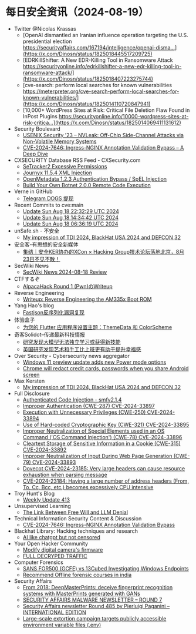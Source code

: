 # 每日安全资讯（2024-08-19）

- Twitter @Nicolas Krassas
  - [OpenAI dismantled an Iranian influence operation targeting the U.S. presidential election https://securityaffairs.com/167194/intelligence/openai-disma...](https://x.com/Dinosn/status/1825018445517209725)
  - [EDRKillShifter: A New EDR-Killing Tool in Ransomware Attack https://securityonline.info/edrkillshifter-a-new-edr-killing-tool-in-ransomware-attack/](https://x.com/Dinosn/status/1825018407223275744)
  - [cve-search: perform local searches for known vulnerabilities https://meterpreter.org/cve-search-perform-local-searches-for-known-vulnerabilities/](https://x.com/Dinosn/status/1825014110720847941)
  - [10,000+ WordPress Sites at Risk: Critical File Deletion Flaw Found in InPost Plugins https://securityonline.info/10000-wordpress-sites-at-risk-critica...](https://x.com/Dinosn/status/1825014069411131612)
- Security Boulevard
  - [USENIX Security ’23 – NVLeak: Off-Chip Side-Channel Attacks via Non-Volatile Memory Systems](https://securityboulevard.com/2024/08/usenix-security-23-nvleak-off-chip-side-channel-attacks-via-non-volatile-memory-systems/)
  - [CVE-2024-7646: Ingress-NGINX Annotation Validation Bypass – A Deep Dive](https://securityboulevard.com/2024/08/cve-2024-7646-ingress-nginx-annotation-validation-bypass-a-deep-dive/)
- CXSECURITY Database RSS Feed - CXSecurity.com
  - [SeTracker2 Excessive Permissions](https://cxsecurity.com/issue/WLB-2024080027)
  - [Journyx 11.5.4 XML Injection](https://cxsecurity.com/issue/WLB-2024080026)
  - [OpenMetadata 1.2.3 Authentication Bypass / SpEL Injection](https://cxsecurity.com/issue/WLB-2024080025)
  - [Build Your Own Botnet 2.0.0 Remote Code Execution](https://cxsecurity.com/issue/WLB-2024080024)
- Verne in GitHub
  - [Telegram DOGS 提现](https://blog.einverne.info/post/2024/08/telegram-dogs-token.html)
- Recent Commits to cve:main
  - [Update Sun Aug 18 22:32:29 UTC 2024](https://github.com/trickest/cve/commit/b425ba0b31b86b9ea7fefd833e88707d338d60ef)
  - [Update Sun Aug 18 14:34:42 UTC 2024](https://github.com/trickest/cve/commit/34679f4693fd0982bcae28e170e809af1146e808)
  - [Update Sun Aug 18 06:36:19 UTC 2024](https://github.com/trickest/cve/commit/99889b82ca58811785940deee7ceec9cf1f4e668)
- unSafe.sh - 不安全
  - [My impression of TDI 2024, BlackHat USA 2024 and DEFCON 32](https://buaq.net/go-256803.html)
- 安全客-有思想的安全新媒体
  - [集结｜安全KER协办的XCon × Hacking Group技术论坛落地北京，8月23日不见不散！](https://www.anquanke.com/post/id/299233)
- SecWiki News
  - [SecWiki News 2024-08-18 Review](http://www.sec-wiki.com/?2024-08-18)
- CTFするぞ
  - [AlpacaHack Round 1 (Pwn)のWriteup](https://ptr-yudai.hatenablog.com/entry/2024/08/19/035647)
- Reverse Engineering
  - [Writeup: Reverse Engineering the AM335x Boot ROM](https://www.reddit.com/r/ReverseEngineering/comments/1evk0ht/writeup_reverse_engineering_the_am335x_boot_rom/)
- Yang Hao's blog
  - [Fastjson反序列化漏洞复现](https://yanghaoi.github.io/2024/08/18/fastjson-lou-dong-chang-jian-wa-jue-he-li-yong-fang-fa/)
- 体验盒子
  - [为您的 Flutter 应用程序设置主题：ThemeData 和 ColorScheme](https://www.uedbox.com/post/69692/)
- 奇客Solidot–传递最新科技情报
  - [研究发现大模型无法独立学习或获得新技能](https://www.solidot.org/story?sid=79009)
  - [英国研究发现艺术和手工比上班更有助于提升幸福感](https://www.solidot.org/story?sid=79008)
- Over Security - Cybersecurity news aggregator
  - [Windows 11 preview update adds new Power mode options](https://www.bleepingcomputer.com/news/microsoft/windows-11-preview-update-adds-new-power-mode-options/)
  - [Chrome will redact credit cards, passwords when you share Android screen](https://www.bleepingcomputer.com/news/google/chrome-will-redact-credit-cards-passwords-when-you-share-android-screen/)
- Max Kersten
  - [My impression of TDI 2024, BlackHat USA 2024 and DEFCON 32](https://maxkersten.nl/2024/08/18/my-impression-of-tdi-2024-blackhat-usa-2024-and-defcon-32/)
- Full Disclosure
  - [Authenticated Code Injection - smfv2.1.4](https://seclists.org/fulldisclosure/2024/Aug/25)
  - [Improper Authentication (CWE-287) CVE-2024-33897](https://seclists.org/fulldisclosure/2024/Aug/24)
  - [Execution with Unnecessary Privileges (CWE-250) CVE-2024-33894](https://seclists.org/fulldisclosure/2024/Aug/23)
  - [Use of Hard-coded Cryptographic Key (CWE-321) CVE-2024-33895](https://seclists.org/fulldisclosure/2024/Aug/22)
  - [Improper Neutralization of Special Elements used in an OS Command ('OS Command Injection') (CWE-78) CVE-2024-33896](https://seclists.org/fulldisclosure/2024/Aug/21)
  - [Cleartext Storage of Sensitive Information in a Cookie (CWE-315) CVE-2024-33892](https://seclists.org/fulldisclosure/2024/Aug/20)
  - [Improper Neutralization of Input During Web Page Generation (CWE-79) CVE-2024-33893](https://seclists.org/fulldisclosure/2024/Aug/19)
  - [Dovecot CVE-2024-23185: Very large headers can cause resource exhaustion when parsing message](https://seclists.org/fulldisclosure/2024/Aug/18)
  - [CVE-2024-23184: Having a large number of address headers (From, To, Cc, Bcc, etc.) becomes excessively CPU intensive](https://seclists.org/fulldisclosure/2024/Aug/17)
- Troy Hunt's Blog
  - [Weekly Update 413](https://www.troyhunt.com/weekly-update-413/)
- Unsupervised Learning
  - [The Link Between Free Will and LLM Denial](https://danielmiessler.com/p/free-will-llms)
- Technical Information Security Content & Discussion
  - [CVE-2024-7646: Ingress-NGINX Annotation Validation Bypass](https://www.reddit.com/r/netsec/comments/1evc7uq/cve20247646_ingressnginx_annotation_validation/)
- Blackhat Library: Hacking techniques and research
  - [AI like chatgpt but not censored](https://www.reddit.com/r/blackhat/comments/1evftl0/ai_like_chatgpt_but_not_censored/)
- Your Open Hacker Community
  - [Modify digital camera's firmware](https://www.reddit.com/r/HowToHack/comments/1euw6d3/modify_digital_cameras_firmware/)
  - [FULL DECRYPED TRAFFIC](https://www.reddit.com/r/HowToHack/comments/1ev7aii/full_decryped_traffic/)
- Computer Forensics
  - [SANS FOR500 (GCFE) vs 13Cubed Investigating Windows Endpoints](https://www.reddit.com/r/computerforensics/comments/1evlmr0/sans_for500_gcfe_vs_13cubed_investigating_windows/)
  - [Recommend Offline forensic courses in india](https://www.reddit.com/r/computerforensics/comments/1ev470b/recommend_offline_forensic_courses_in_india/)
- Security Affairs
  - [From 2018: DeepMasterPrints: deceive fingerprint recognition systems with MasterPrints generated with GANs](https://securityaffairs.com/167219/hacking/deepmasterprints-deceive-fingerprint-recognition-systems-with-masterprints.html)
  - [SECURITY AFFAIRS MALWARE NEWSLETTER – ROUND 7](https://securityaffairs.com/167213/malware/security-affairs-malware-newsletter-round-7.html)
  - [Security Affairs newsletter Round 485 by Pierluigi Paganini – INTERNATIONAL EDITION](https://securityaffairs.com/167207/breaking-news/security-affairs-newsletter-round-485-by-pierluigi-paganini-international-edition.html)
  - [Large-scale extortion campaign targets publicly accessible environment variable files (.env)](https://securityaffairs.com/167180/cyber-crime/extortion-campaign-environment-variable-files.html)
